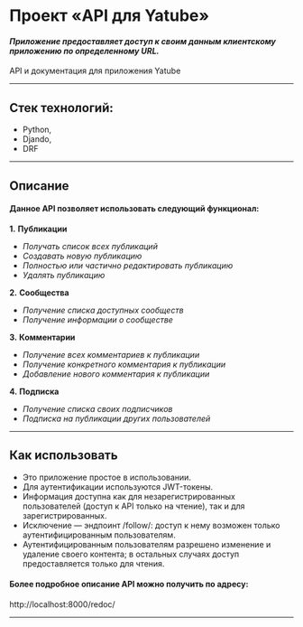 # Проект «API для Yatube» 
#### **_Приложение предоставляет доступ к своим данным клиентскому приложению по определенному URL._**
API и документация для приложения Yatube
___
## Стек технологий:
- Python,
- Djando, 
- DRF
___
## Описание
#### Данное API позволяет использовать следующий функционал:

__1.__ __Публикации__

-  _Получать список всех публикаций_
-  _Создавать новую публикацию_
- _Полностью или частично редактировать публикацию_
- _Удалять публикацию_

__2.__ __Сообщества__

- _Получение списка доступных сообществ_
- _Получение информации о сообществе_

__3.__ __Комментарии__
- _Получение всех комментариев к публикации_
- _Получение конкретного комментария к публикации_  
- _Добавление нового комментария к публикации_

__4.__ __Подписка__
- _Получение списка своих подписчиков_
- _Подписка на публикации других пользователей_
___

## Как использовать

- Это приложение простое в использовании.
- Для аутентификации используются JWT-токены.
- Информация доступна как для незарегистрированных пользователей 
  (доступ к API только на чтение), так и для зарегистрированных.
- Исключение — эндпоинт /follow/: доступ к нему возможен только аутентифицированным пользователям.  
- Аутентифицированным пользователям разрешено изменение и удаление своего контента;
  в остальных случаях доступ предоставляется только для чтения.


#### Более подробное описание API можно получить по адресу:
http://localhost:8000/redoc/
***

